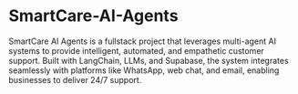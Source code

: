 # SmartCare-AI-Agents
SmartCare AI Agents is a fullstack project that leverages multi-agent AI systems to provide intelligent, automated, and empathetic customer support. Built with LangChain, LLMs, and Supabase, the system integrates seamlessly with platforms like WhatsApp, web chat, and email, enabling businesses to deliver 24/7 support.
